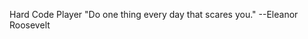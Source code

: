 Hard Code Player 
"Do one thing every day that scares you."
                                        --Eleanor Roosevelt
